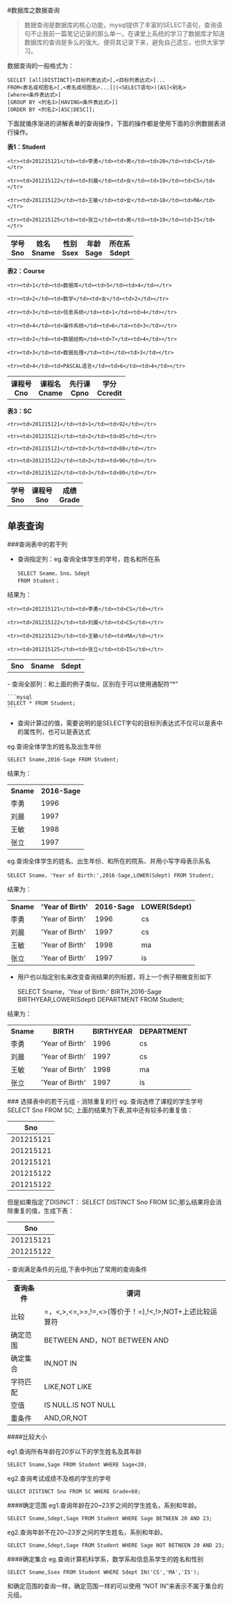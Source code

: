 #数据库之数据查询
> 数据查询是数据库的核心功能，mysql提供了丰富的SELECT语句，查询语句不止我前一篇笔记记录的那么单一。在课堂上系统的学习了数据库才知道数据库的查询是多么的强大。便将其记录下来，避免自己遗忘，也供大家学习。

数据查询的一般格式为：
   
	SECLET [all|DISTINCT]<目标列表达式>[,<目标列表达式>]...
	FROM<表名或视图名>[,<表名或视图名>...]|(<SELECT语句>)[AS]<别名>
	[where<条件表达式>]
	[GROUP BY <列名1>[HAVING<条件表达式>]]
	[ORDER BY <列名2>[ASC|DESC]];
下面就循序渐进的讲解表单的查询操作，下面的操作都是使用下面的示例数据表进行操作。

<b>表1：Student</b>
<table cellspacing="0">
	<tr><th>学号<br>Sno</th><th>姓名<br>Sname</th><th>性别<br>Ssex</th><th>年龄<br>Sage</th><th>所在系<br>Sdept</th></tr>
	
	<tr><td>201215121</td><td>李勇</td><td>男</td><td>20</td><td>CS</td></tr>
	
	<tr><td>201215122</td><td>刘晨</td><td>女</td><td>19</td><td>CS</td></tr>
	
	<tr><td>201215123</td><td>王敏</td><td>女</td><td>18</td><td>MA</td></tr>
	
	<tr><td>201215125</td><td>张立</td><td>男</td><td>19</td><td>IS</td></tr>
</table>


<b>表2：Course</b>
<table cellspacing="0">
	<tr><th>课程号<br>Cno</th><th>课程名<br>Cname</th><th>先行课<br>Cpno</th><th>学分<br>Ccredit</th></tr>
	
	<tr><td>1</td><td>数据库</td><td>5</td><td>4</td></tr>
	
	<tr><td>2</td><td>数学</td><td>女</td><td>2</td></tr>
	
	<tr><td>3</td><td>信息系统</td><td>1</td><td>4</td></tr>
	
	<tr><td>4</td><td>操作系统</td><td>6</td><td>3</td></tr>
	
	<tr><td>2</td><td>数据结构</td><td>7</td><td>4</td></tr>
	
	<tr><td>3</td><td>数据处理</td><td></td><td>3</td></tr>
	
	<tr><td>4</td><td>PASCAL语言</td><td>6</td><td>4</td></tr>
</table>


<b>表3：SC</b>
<table cellspacing="0">
	<tr><th>学号<br>Sno</th><th>课程号<br>Sno</th><th>成绩<br>Grade</th></tr>
	
	<tr><td>201215121</td><td>1</td><td>92</td></tr>
	
	<tr><td>201215121</td><td>2</td><td>85</td></tr>
	
	<tr><td>201215121</td><td>3</td><td>88</td></tr>
	
	<tr><td>201215122</td><td>2</td><td>90</td></tr>
	
	<tr><td>201215122</td><td>3</td><td>80</td></tr>
</table>


## 单表查询
###查询表中的若干列
- 查询指定列：eg.查询全体学生的学号，姓名和所在系

	```mysql	
	SELECT Sname，Sno，Sdept
	FROM Student；
	```

结果为：
<table cellspacing="0">
	<tr><th>Sno</th><th>Sname</th><th>Sdept</th></tr>
	
	<tr><td>201215121</td><td>李勇</td><td>CS</td></tr>
	
	<tr><td>201215122</td><td>刘晨</td><td>CS</td></tr>
	
	<tr><td>201215123</td><td>王敏</td><td>MA</td></tr>
	
	<tr><td>201215125</td><td>张立</td><td>IS</td></tr>
</table>
- 查询全部列：和上面的例子类似，区别在于可以使用通配符“*”

	```mysql
	SELECT * FROM Student;	
	```

- 查询计算过的值，需要说明的是SELECT字句的目标列表达式不仅可以是表中的属性列，也可以是表达式

eg.查询全体学生的姓名及出生年份

	SELECT Sname,2016-Sage FROM Student;

结果为：
<table cellspacing=0>
	<tr><th>Sname</th><th>2016-Sage</th></tr>
	<tr><td>李勇</td><td>1996</td></tr>
	<tr><td>刘晨</td><td>1997</td></tr>
	<tr><td>王敏</td><td>1998</td></tr>
	<tr><td>张立</td><td>1997</td></tr>
</table>

eg.查询全体学生的姓名、出生年份、和所在的院系、并用小写字母表示系名

	SELECT Sname，'Year of Birth:',2016-Sage,LOWER(Sdept) FROM Student;

结果为：
<table cellspacing=0>
	<tr><th>Sname</th><th>'Year of Birth'</th><th>2016-Sage</th><th>LOWER(Sdept)</th></tr>
	<tr><td>李勇</td><td>'Year of Birth'</td><td>1996</td><td>cs</td></tr>
	<tr><td>刘晨</td><td>'Year of Birth'</td><td>1997</td><td>cs</td></tr>
	<tr><td>王敏</td><td>'Year of Birth'</td><td>1998</td><td>ma</td></tr>
	<tr><td>张立</td><td>'Year of Birth'</td><td>1997</td><td>is</td></tr>
</table>

- 用户也以指定别名来改变查询结果的列标题，将上一个例子稍微变形如下

	SELECT Sname，'Year of Birth:' BIRTH,2016-Sage BIRTHYEAR,LOWER(Sdept) DEPARTMENT FROM Student;

结果为：
<table cellspacing=0>
	<tr><th>Sname</th><th>BIRTH</th><th>BIRTHYEAR</th><th>DEPARTMENT</th></tr>
	<tr><td>李勇</td><td>'Year of Birth'</td><td>1996</td><td>cs</td></tr>
	<tr><td>刘晨</td><td>'Year of Birth'</td><td>1997</td><td>cs</td></tr>
	<tr><td>王敏</td><td>'Year of Birth'</td><td>1998</td><td>ma</td></tr>
	<tr><td>张立</td><td>'Year of Birth'</td><td>1997</td><td>is</td></tr>
</table>
### 选择表中的若干元组
- 消除重复的行
eg. 查询选修了课程的学生学号
SELECT Sno FROM SC;
上面的结果为下表,其中还有较多的重复值：

<table cellspacing=0>
	<thead>
		<tr><th>Sno</th></tr>
	</thead>
	<tbody>
		<tr><td>201215121</td><tr>
		<tr><td>201215121</td><tr>
		<tr><td>201215121</td><tr>
		<tr><td>201215122</td><tr>
		<tr><td>201215122</td><tr>
	</tbody>
</table>

但是如果指定了DISINCT： SELECT DISTINCT Sno FROM SC;那么结果将会消除重复的值，生成下表：
<table cellspacing=0>
	<thead>
		<tr><th>Sno</th></tr>
	</thead>
	<tbody>
	<tr><td>201215121</td><tr>
	<tr><td>201215122</td><tr>
	</tbody>
</table>
- 查询满足条件的元组,下表中列出了常用的查询条件
<table cellspacing=0>
	<tr><th>查询条件</th><th>谓词</th></tr>
	<tr><td>比较</td><td>=，<,>,<=,>=,!=,<>(等价于！=),!<,!>;NOT+上述比较运算符</td></tr>
	<tr><td>确定范围</td><td>BETWEEN AND，NOT BETWEEN AND</td></tr>
	<tr><td>确定集合</td><td>IN,NOT IN</td></tr>
	<tr><td>字符匹配</td><td>LIKE,NOT LIKE</td></tr>
	<tr><td>空值</td><td>IS NULL.IS NOT NULL</td></tr>
	<tr><td>重条件</td><td>AND,OR,NOT</td></tr>
</table>

####比较大小

eg1.查询所有年龄在20岁以下的学生姓名及其年龄

	SELECT Sname,Sage FROM Student WHERE Sage<20;

eg2.查询考试成绩不及格的学生的学号

	SELECT DISTINCT Sno FROM SC WHERE Grade<60;

####确定范围
eg1.查询年龄在20~23岁之间的学生姓名，系别和年龄。

	SELECT Sname,Sdept,Sage FROM Student WHERE Sage BETNEEN 20 AND 23;

eg2.查询年龄不在20~23岁之间的学生姓名，系别和年龄。

	SELECT Sname,Sdept,Sage FROM Student WHERE Sage NOT BETNEEN 20 AND 23;

####确定集合
eg.查询计算机科学系，数学系和信息系学生的姓名和性别

	SELECT Sname,Ssex FROM Student WHERE Sdept IN('CS','MA','IS');

和确定范围的查询一样，确定范围一样的可以使用 “NOT IN”来表示不属于集合的元组。